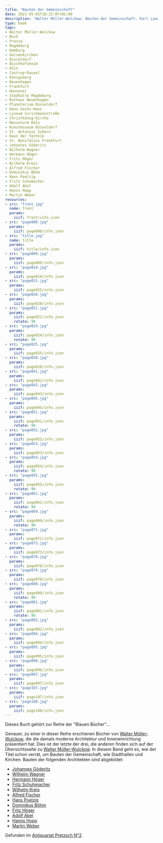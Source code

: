 ```yaml
---
title: "Bauten der Gemeinschaft"
date: 2021-05-01T18:25:07+02:00
description: 'Walter Müller-Wulckow: Bauten der Gemeinschaft. Karl Langewiesche, Königstein im Taunus 1929. <a class="worldcat" href="http://www.worldcat.org/oclc/838124972">&nbsp;</a>'
type: book
tags:
- Walter Müller-Wulckow
- Buch
- Pressa
- Magdeburg
- Hamburg
- Gelsenkirchen
- Düsseldorf
- Bischhofsheim
- Köln
- Castrop-Rauxel
- Königsberg
- Neuenhagen
- Frankfurt
- Hannover
- Stadhalle Magdeburg
- Rathaus Neuenhagen
- Planetarium Düsseldorf
- Hans-Sachs-Haus
- Lyzeum Curschmannstraße
- Christkönig-Kirche
- Messeturm Köln
- Kunstmuseum Düsseldorf
- St. Antonius Ickern
- Haus der Technik
- St. Bonifatius Frankfurt
- Johannes Göderitz
- Wilhelm Wagner
- Hermann Höger
- Fritz Höger
- Wilhelm Kreis
- Alfred Fischer
- Dominikus Böhm
- Hans Poelzig
- Fritz Schumacher
- Adolf Abel
- Hanns Hopp
- Martin Weber
resources:
- src: "front.jpg"
  name: front
  params:
    iiif: front/info.json
- src: "page000.jpg"
  params:
    iiif: page000/info.json
- src: "title.jpg"
  name: title
  params:
    iiif: title/info.json
- src: "page009.jpg"
  params:
    iiif: page009/info.json
- src: "page014.jpg"
  params:
    iiif: page014/info.json
- src: "page015.jpg"
  params:
    iiif: page015/info.json
- src: "page020.jpg"
  params:
    iiif: page020/info.json
- src: "page021.jpg"
  params:
    iiif: page021/info.json
    rotate: 90
- src: "page024.jpg"
  params:
    iiif: page024/info.json
    rotate: 90
- src: "page025.jpg"
  params:
    iiif: page025/info.json
- src: "page028.jpg"
  params:
    iiif: page028/info.json
- src: "page041.jpg"
  params:
    iiif: page041/info.json
- src: "page043.jpg"
  params:
    iiif: page043/info.json
- src: "page045.jpg"
  params:
    iiif: page045/info.json
- src: "page051.jpg"
  params:
    iiif: page051/info.json
    rotate: 90
- src: "page052.jpg"
  params:
    iiif: page052/info.json
- src: "page053.jpg"
  params:
    iiif: page053/info.json
- src: "page054.jpg"
  params:
    iiif: page054/info.json
    rotate: 90
- src: "page055.jpg"
  params:
    iiif: page055/info.json
    rotate: 90
- src: "page061.jpg"
  params:
    iiif: page061/info.json
    rotate: 90
- src: "page069.jpg"
  params:
    iiif: page069/info.json
    rotate: 90
- src: "page071.jpg"
  params:
    iiif: page071/info.json
- src: "page073.jpg"
  params:
    iiif: page073/info.json
- src: "page078.jpg"
  params:
    iiif: page078/info.json
- src: "page079.jpg"
  params:
    iiif: page079/info.json
- src: "page080.jpg"
  params:
    iiif: page080/info.json
    rotate: 90
- src: "page081.jpg"
  params:
    iiif: page081/info.json
    rotate: 90
- src: "page092.jpg"
  params:
    iiif: page092/info.json
- src: "page094.jpg"
  params:
    iiif: page094/info.json
- src: "page095.jpg"
  params:
    iiif: page095/info.json
- src: "page096.jpg"
  params:
    iiif: page096/info.json
- src: "page097.jpg"
  params:
    iiif: page097/info.json
- src: "page107.jpg"
  params:
    iiif: page107/info.json
- src: "page108.jpg"
  params:
    iiif: page108/info.json
---
```


Dieses Buch gehört zur Reihe der "Blauen Bücher"...
<!--more-->
Genauer, zu einer in dieser Reihe erschienen Bücher von [Walter Müller-Wulckow](https://de.wikipedia.org/wiki/Walter_M%C3%BCller-Wulckow), die die damals moderne Architektur und Inneneinrichtung präsentiert hat. Dies ist der letzte der drei, die anderen finden sich auf der Übersichtsseite zu [Walter Müller-Wulckow](/tags/Walter-Müller-Wulckow/).
In diesem Band geht es, wie der Titel schon verrät, um Bauten der Gemeinschaft, wie Stadthallen und Kirchen. Bauten der folgenden Architekten sind abgebildet:

* [Johannes Göderitz](https://de.wikipedia.org/wiki/Johannes_G%C3%B6deritz)
* [Wilhelm Wagner](https://de.wikipedia.org/wiki/Wilhelm_Wagner_(Architekt))
* [Hermann Höger](https://de.wikipedia.org/wiki/Hermann_H%C3%B6ger)
* [Fritz Schuhmacher](https://de.wikipedia.org/wiki/Fritz_Schumacher)
* [Wilhelm Kreis](https://de.wikipedia.org/wiki/Wilhelm_Kreis)
* [Alfred Fischer](https://de.wikipedia.org/wiki/Alfred_Fischer_(Architekt))
* [Hans Poelzig](https://de.wikipedia.org/wiki/Hans_Poelzig)
* [Dominikus Böhm](https://de.wikipedia.org/wiki/Dominikus_B%C3%B6hm)
* [Fritz Höger](https://de.wikipedia.org/wiki/Fritz_H%C3%B6ger)
* [Adolf Abel](https://de.wikipedia.org/wiki/Adolf_Abel_(Architekt))
* [Hanns Hopp](https://de.wikipedia.org/wiki/Hanns_Hopp)
* [Martin Weber](https://de.wikipedia.org/wiki/Martin_Weber_(Architekt))



<div class="source">Gefunden im <a href="https://antiquariat-pretzsch.de/">Antiquariat Pretzsch N°2</a>.</div>

